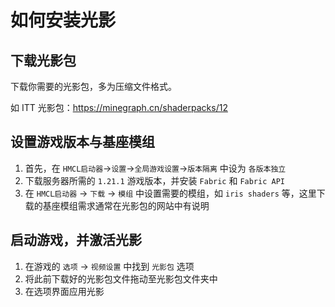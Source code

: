 # 如何安装光影

## 下载光影包

下载你需要的光影包，多为压缩文件格式。

如 ITT 光影包：<https://minegraph.cn/shaderpacks/12>

## 设置游戏版本与基座模组

1. 首先，在 `HMCL启动器`->`设置`->`全局游戏设置`->`版本隔离` 中设为 `各版本独立`
2. 下载服务器所需的 `1.21.1` 游戏版本，并安装 `Fabric` 和 `Fabric API`
3. 在 `HMCL启动器` -> `下载` -> `模组` 中设置需要的模组，如 `iris shaders` 等，这里下载的基座模组需求通常在光影包的网站中有说明

## 启动游戏，并激活光影

1. 在游戏的 `选项` -> `视频设置` 中找到 `光影包` 选项
2. 将此前下载好的光影包文件拖动至光影包文件夹中
3. 在选项界面应用光影

